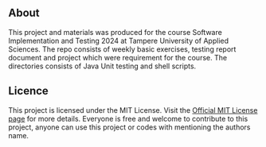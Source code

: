 ## About 
This project and materials was produced for the course Software Implementation and Testing 2024 at Tampere University of Applied Sciences. The repo consists of weekly basic exercises,
testing report document and project which were requirement for the course. The directories consists of Java Unit testing and shell scripts.

## Licence
This project is licensed under the MIT License. Visit the [Official MIT License page](https://opensource.org/license/MIT) for more details. Everyone is free and welcome to contribute to this project, anyone can use this project or codes with mentioning the authors name.
